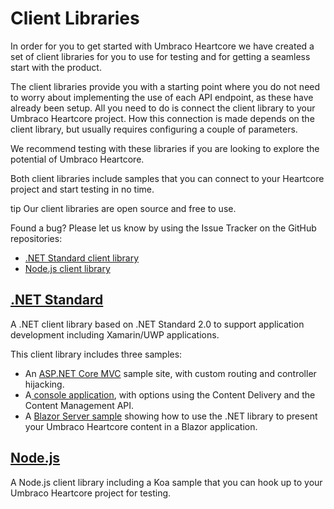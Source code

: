 # Client Libraries

In order for you to get started with Umbraco Heartcore we have created a set of client libraries for you to use for testing and for getting a seamless start with the product.

The client libraries provide you with a starting point where you do not need to worry about implementing the use of each API endpoint, as these have already been setup. All you need to do is connect the client library to your Umbraco Heartcore project. How this connection is made depends on the client library, but usually requires configuring a couple of parameters.

We recommend testing with these libraries if you are looking to explore the potential of Umbraco Heartcore.

Both client libraries include samples that you can connect to your Heartcore project and start testing in no time.

tip Our client libraries are open source and free to use.

Found a bug? Please let us know by using the Issue Tracker on the GitHub repositories:

* [.NET Standard client library](https://github.com/umbraco/Umbraco.Headless.Client.Net/issues)
* [Node.js client library](https://github.com/umbraco/Umbraco.Headless.Client.NodeJs/issues)

## [.NET Standard](dot-net-core/)

A .NET client library based on .NET Standard 2.0 to support application development including Xamarin/UWP applications.

This client library includes three samples:

* An [ASP.NET Core MVC](dot-net-core/mvc-samples.md) sample site, with custom routing and controller hijacking.
* A[ console application](dot-net-console.md), with options using the Content Delivery and the Content Management API.
* A [Blazor Server sample](https://github.com/umbraco/Umbraco.Headless.Client.Net/tree/master/samples/Umbraco.Headless.Client.Samples.BlazorServer) showing how to use the .NET library to present your Umbraco Heartcore content in a Blazor application.

## [Node.js](node-js.md)

A Node.js client library including a Koa sample that you can hook up to your Umbraco Heartcore project for testing.
